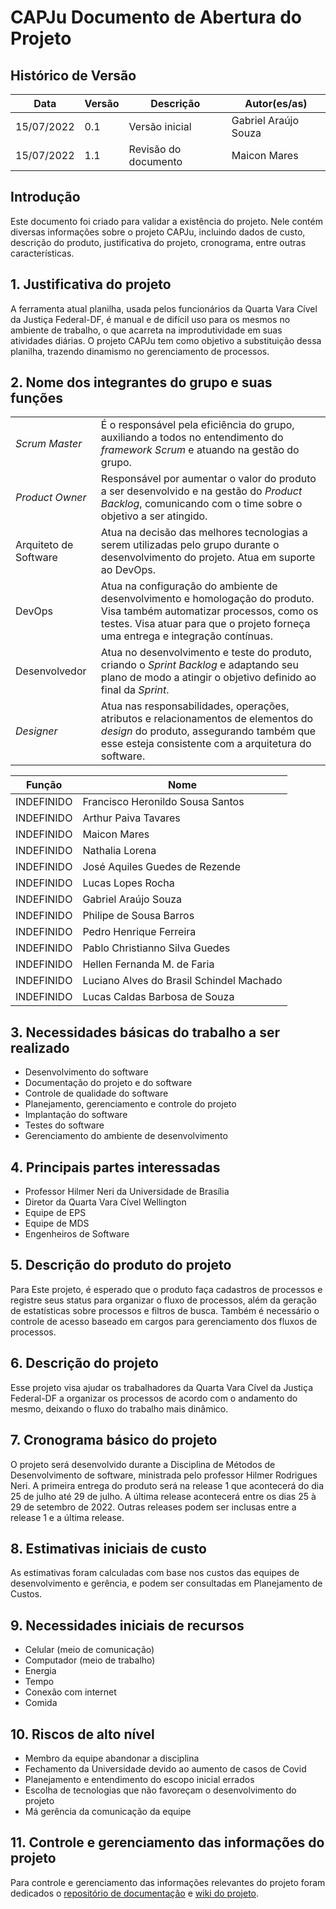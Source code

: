 # CAPJu Documento de Abertura do Projeto
## Histórico de Versão

**Data** | **Versão** | **Descrição** | **Autor(es/as)**|
|--- | --- | --- | ---| 
|15/07/2022 | 0.1 | Versão inicial | Gabriel Araújo Souza|
|15/07/2022 | 1.1 | Revisão do documento | Maicon Mares|


## Introdução
Este documento foi criado para validar a existência do projeto. Nele contém diversas informações sobre o projeto CAPJu, incluindo dados de custo, descrição do produto, justificativa do projeto, cronograma, entre outras características.  

## 1. Justificativa do projeto
A ferramenta atual planilha, usada pelos funcionários da Quarta Vara Cível da Justiça Federal-DF, é manual e de difícil uso para os mesmos no ambiente de trabalho, o que acarreta na improdutividade em suas atividades diárias. O projeto CAPJu tem como objetivo a substituição dessa planilha, trazendo dinamismo no gerenciamento de processos.

## 2. Nome dos integrantes do grupo e suas funções

|       |       |
| --- | --- |
_Scrum Master_ | É o responsável pela eficiência do grupo, auxiliando a todos no entendimento do _framework Scrum_ e atuando na gestão do grupo.|
_Product Owner_ | Responsável por aumentar o valor do produto a ser desenvolvido e na gestão do _Product Backlog_, comunicando com o time sobre o objetivo a ser atingido.|
Arquiteto de Software | Atua na decisão das melhores tecnologias a serem utilizadas pelo grupo durante o desenvolvimento do projeto. Atua em suporte ao DevOps.|
DevOps | Atua na configuração do ambiente de desenvolvimento e homologação do produto. Visa também automatizar processos, como os testes. Visa atuar para que o projeto forneça uma entrega e integração contínuas.|
Desenvolvedor | Atua no desenvolvimento e teste do produto, criando o _Sprint Backlog_ e adaptando seu plano de modo a atingir o objetivo definido ao final da _Sprint_.|
_Designer_ | Atua nas responsabilidades, operações, atributos e relacionamentos de elementos do _design_ do produto, assegurando também que esse esteja consistente com a arquitetura do software.|

| Função       | Nome      | 
|-----------|------------- |
| INDEFINIDO | Francisco Heronildo Sousa Santos         |
| INDEFINIDO | Arthur Paiva Tavares                     |
| INDEFINIDO | Maicon Mares                             |
| INDEFINIDO | Nathalia Lorena                          |
| INDEFINIDO | José Aquiles Guedes de Rezende           |
| INDEFINIDO | Lucas Lopes Rocha                        | 
| INDEFINIDO | Gabriel Araújo Souza                     |
| INDEFINIDO | Philipe de Sousa Barros                  |
| INDEFINIDO | Pedro Henrique Ferreira                  |
| INDEFINIDO | Pablo Christianno Silva Guedes           |
| INDEFINIDO | Hellen Fernanda M. de Faria              |
| INDEFINIDO | Luciano Alves do Brasil Schindel Machado |
| INDEFINIDO | Lucas Caldas Barbosa de Souza            |

## 3. Necessidades básicas do trabalho a ser realizado
- Desenvolvimento do software
- Documentação do projeto e do software
- Controle de qualidade do software
- Planejamento, gerenciamento e controle do projeto
- Implantação do software
- Testes do software
- Gerenciamento do ambiente de desenvolvimento

## 4. Principais partes interessadas
- Professor Hilmer Neri da Universidade de Brasília
- Diretor da Quarta Vara Cível Wellington
- Equipe de EPS
- Equipe de MDS
- Engenheiros de Software

## 5. Descrição do produto do projeto
Para Este projeto, é esperado que o produto faça cadastros de processos e registre seus status para organizar o fluxo de processos, além da geração de estatísticas sobre processos e filtros de busca. Também é necessário o controle de acesso baseado em cargos para gerenciamento dos fluxos de processos.

## 6. Descrição do projeto
Esse projeto visa ajudar os trabalhadores da Quarta Vara Cível da Justiça Federal-DF a organizar os processos de acordo com o andamento do mesmo, deixando o fluxo do trabalho mais dinâmico.

## 7. Cronograma básico do projeto
O projeto será desenvolvido durante a Disciplina de Métodos de Desenvolvimento de software, ministrada pelo professor Hilmer Rodrigues Neri. A primeira entrega do produto será na release 1 que acontecerá do dia 25 de julho até 29 de julho. A última release acontecerá entre os dias 25 à 29 de setembro de 2022. Outras releases podem ser inclusas entre a release 1 e a última release. 

## 8. Estimativas iniciais de custo
As estimativas foram calculadas com base nos custos das equipes de desenvolvimento e gerência, e podem ser consultadas em Planejamento de Custos. 

## 9. Necessidades iniciais de recursos
- Celular (meio de comunicação)
- Computador (meio de trabalho)
- Energia
- Tempo
- Conexão com internet
- Comida

## 10. Riscos de alto nível
- Membro da equipe abandonar a disciplina
- Fechamento da Universidade devido ao aumento de casos de Covid
- Planejamento e entendimento do escopo inicial errados
- Escolha de tecnologias que não favoreçam o desenvolvimento do projeto
- Má gerência da comunicação da equipe 

## 11. Controle e gerenciamento das informações do projeto 
Para controle e gerenciamento das informações relevantes do projeto foram dedicados o [repositório de documentação](https://github.com/fga-eps-mds/2022-1-CAPJu-Doc) e [wiki do projeto](https://fga-eps-mds.github.io/2022-1-CAPJu-Doc/#/). 

